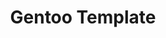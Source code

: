 ---
lang: fr
layout: doc
redirect_from:
- /fr/doc/templates/gentoo/
redirect_to: https://github.com/Qubes-Community/Contents/blob/master/docs/os/gentoo.md
ref: 221
title: Gentoo Template
---